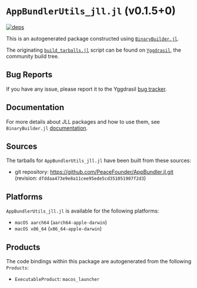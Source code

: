# `AppBundlerUtils_jll.jl` (v0.1.5+0)

[![deps](https://juliahub.com/docs/AppBundlerUtils_jll/deps.svg)](https://juliahub.com/ui/Packages/General/AppBundlerUtils_jll/)

This is an autogenerated package constructed using [`BinaryBuilder.jl`](https://github.com/JuliaPackaging/BinaryBuilder.jl).

The originating [`build_tarballs.jl`](https://github.com/JuliaPackaging/Yggdrasil/blob/177a7f3243eef90185976bb11c6014ab943b9081/A/AppBundlerUtils/build_tarballs.jl) script can be found on [`Yggdrasil`](https://github.com/JuliaPackaging/Yggdrasil/), the community build tree.

## Bug Reports

If you have any issue, please report it to the Yggdrasil [bug tracker](https://github.com/JuliaPackaging/Yggdrasil/issues).

## Documentation

For more details about JLL packages and how to use them, see `BinaryBuilder.jl` [documentation](https://docs.binarybuilder.org/stable/jll/).

## Sources

The tarballs for `AppBundlerUtils_jll.jl` have been built from these sources:

* git repository: https://github.com/PeaceFounder/AppBundler.jl.git (revision: `dfddaa473e9e8a11cee95ede5cd351051907f2d3`)

## Platforms

`AppBundlerUtils_jll.jl` is available for the following platforms:

* `macOS aarch64` (`aarch64-apple-darwin`)
* `macOS x86_64` (`x86_64-apple-darwin`)

## Products

The code bindings within this package are autogenerated from the following `Products`:

* `ExecutableProduct`: `macos_launcher`
